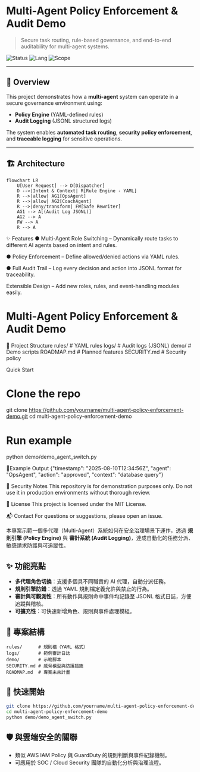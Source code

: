 # Multi-Agent Policy Enforcement & Audit Demo

> Secure task routing, rule-based governance, and end-to-end auditability for multi-agent systems.

![Status](https://img.shields.io/badge/status-active-informational)
![Lang](https://img.shields.io/badge/lang-Python-blue)
![Scope](https://img.shields.io/badge/focus-security%20governance-brightgreen)

---

## 📜 Overview
This project demonstrates how a **multi-agent** system can operate in a secure governance environment using:
- **Policy Engine** (YAML-defined rules)
- **Audit Logging** (JSONL structured logs)

The system enables **automated task routing**, **security policy enforcement**, and **traceable logging** for sensitive operations.

---

## 🏗 Architecture

```mermaid
flowchart LR
    U[User Request] --> D[Dispatcher]
    D -->|Intent & Context| R[Rule Engine - YAML]
    R -->|allow| AG1[OpsAgent]
    R -->|allow| AG2[CoachAgent]
    R -->|deny/transform| FW[Safe Rewriter]
    AG1 --> A[(Audit Log JSONL)]
    AG2 --> A
    FW --> A
    R --> A
```
✨ Features
● Multi-Agent Role Switching – Dynamically route tasks to different AI agents based on intent and rules.

● Policy Enforcement – Define allowed/denied actions via YAML rules.

● Full Audit Trail – Log every decision and action into JSONL format for traceability.

Extensible Design – Add new roles, rules, and event-handling modules easily.
# Multi-Agent Policy Enforcement & Audit Demo

📂 Project Structure
rules/          # YAML rules
logs/           # Audit logs (JSONL)
demo/           # Demo scripts
ROADMAP.md      # Planned features
SECURITY.md     # Security policy

Quick Start

# Clone the repo
git clone https://github.com/yourname/multi-agent-policy-enforcement-demo.git
cd multi-agent-policy-enforcement-demo

# Run example
python demo/demo_agent_switch.py

📸Example Output
{"timestamp": "2025-08-10T12:34:56Z", "agent": "OpsAgent", "action": "approved", "context": "database query"}

🔐 Security Notes
This repository is for demonstration purposes only.
Do not use it in production environments without thorough review.

📜 License
This project is licensed under the MIT License.

📬 Contact
For questions or suggestions, please open an issue.


本專案示範一個多代理（Multi-Agent）系統如何在安全治理場景下運作，透過 **規則引擎 (Policy Engine)** 與 **審計系統 (Audit Logging)**，達成自動化的任務分派、敏感請求防護與可追蹤性。

## ✨ 功能亮點
- **多代理角色切換**：支援多個具不同職責的 AI 代理，自動分派任務。
- **規則引擎防錯**：透過 YAML 規則檔定義允許與禁止的行為。
- **審計與可觀測性**：所有動作與規則命中事件均記錄至 JSONL 格式日誌，方便追蹤與稽核。
- **可擴充性**：可快速新增角色、規則與事件處理模組。

## 📂 專案結構
```
rules/      # 規則檔（YAML 格式）
logs/       # 範例審計日誌
demo/       # 示範腳本
SECURITY.md # 威脅模型與防護措施
ROADMAP.md  # 專案未來計畫
```

## 🚀 快速開始
```bash
git clone https://github.com/yourname/multi-agent-policy-enforcement-demo.git
cd multi-agent-policy-enforcement-demo
python demo/demo_agent_switch.py
```

## 🛡️ 與雲端安全的關聯
- 類似 AWS IAM Policy 與 GuardDuty 的規則判斷與事件紀錄機制。
- 可應用於 SOC / Cloud Security 團隊的自動化分析與治理流程。
